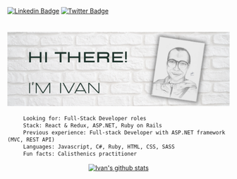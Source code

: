 [![Linkedin Badge](https://img.shields.io/badge/LinkedIn-0077B5?style=for-the-badge&logo=linkedin&logoColor=white)](https://www.linkedin.com/in/fivan/)
[![Twitter Badge](https://img.shields.io/badge/Twitter-1DA1F2?style=for-the-badge&logo=twitter&logoColor=white)](https://twitter.com/fivanunam)

# <img src="ivan.png" alt="Header image" style="display: block; margin: 0 auto;" />
```console
     Looking for: Full-Stack Developer roles
     Stack: React & Redux, ASP.NET, Ruby on Rails
     Previous experience: Full-stack Developer with ASP.NET framework (MVC, REST API)
     Languages: Javascript, C#, Ruby, HTML, CSS, SASS
     Fun facts: Calisthenics practitioner
```
<div style="display: flex; flex-direction: column; justify-content: center; align-items: center;">
     <a href="https://github.com/fivan18/github-readme-stats">
          <img align="center" src="https://github-readme-stats.vercel.app/api?username=fivan18&show_icons=true&include_all_commits=true&theme=material-palenight" alt="Ivan's github stats" />
     </a>
     <!-- 
     <a href="https://github.com/fivan18/github-readme-stats">
          <img align="center" src="https://github-readme-stats.vercel.app/api/top-langs/?username=fivan18&layout=compact&theme=material-palenight" />
     </a>
     -->
</div>


<!--
**fivan18/fivan18** is a ✨ _special_ ✨ repository because its `README.md` (this file) appears on your GitHub profile.

Here are some ideas to get you started:

- 🔭 I’m currently working on ...
- 🌱 I’m currently learning ...
- 👯 I’m looking to collaborate on ...
- 🤔 I’m looking for help with ...
- 💬 Ask me about ...
- 📫 How to reach me: ...
- 😄 Pronouns: ...
- ⚡ Fun fact: ...
-->
